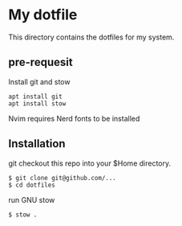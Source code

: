 # My dotfile

This directory contains the dotfiles for my system.

## pre-requesit

Install git and stow
```
apt install git
apt install stow
```

Nvim requires Nerd fonts to be installed 

## Installation

git checkout this repo into your $Home directory.

```
$ git clone git@github.com/...
$ cd dotfiles
```
run GNU stow
```
$ stow .
```


